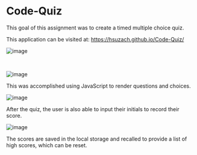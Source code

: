 # Code-Quiz

This goal of this assignment was to create a timed multiple choice quiz.

This application can be visited at: https://hsuzach.github.io/Code-Quiz/

![image](https://user-images.githubusercontent.com/30445082/155483880-4a76481b-4e8d-4e4d-a2ed-8f33b748899a.png)

<br>

![image](https://user-images.githubusercontent.com/30445082/155483910-e2a63c64-d323-4cc6-9e47-6e0a3c40c0a8.png)

This was accomplished using JavaScript to render questions and choices.

![image](https://user-images.githubusercontent.com/30445082/155484122-0efe66fb-7cea-475b-a6ed-3e1865c3e3fe.png)

After the quiz, the user is also able to input their initials to record their score.

![image](https://user-images.githubusercontent.com/30445082/155484199-49aa42ca-7069-4bb0-848c-ef0fcdfd0178.png)

The scores are saved in the local storage and recalled to provide a list of high scores, which can be reset. 




